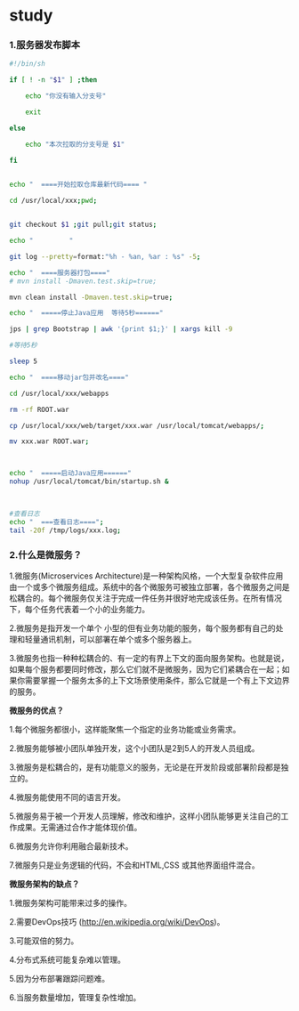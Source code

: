 # study
### 1.服务器发布脚本

```sh
#!/bin/sh                              

if [ ! -n "$1" ] ;then

    echo "你没有输入分支号"

    exit

else

    echo "本次拉取的分支号是 $1"

fi                                                                                

                                                                                                                       
echo "  ====开始拉取仓库最新代码==== " 

cd /usr/local/xxx;pwd; 


git checkout $1 ;git pull;git status;

echo "         " 

git log --pretty=format:"%h - %an, %ar : %s" -5;

echo "  ====服务器打包===="
# mvn install -Dmaven.test.skip=true;

mvn clean install -Dmaven.test.skip=true;

echo "  =====停止Java应用  等待5秒======"

jps | grep Bootstrap | awk '{print $1;}' | xargs kill -9

#等待5秒

sleep 5 

echo "  ====移动jar包并改名====" 

cd /usr/local/xxx/webapps

rm -rf ROOT.war

cp /usr/local/xxx/web/target/xxx.war /usr/local/tomcat/webapps/;

mv xxx.war ROOT.war;



echo "  =====启动Java应用======"
nohup /usr/local/tomcat/bin/startup.sh & 

                                                                                                                       

#查看日志               
echo "  ===查看日志====";
tail -20f /tmp/logs/xxx.log;

```



### 2.**什么是微服务？**

1.微服务(Microservices Architecture)是一种架构风格，一个大型复杂软件应用由一个或多个微服务组成。系统中的各个微服务可被独立部署，各个微服务之间是松耦合的。每个微服务仅关注于完成一件任务并很好地完成该任务。在所有情况下，每个任务代表着一个小的业务能力。

2.微服务是指开发一个单个 小型的但有业务功能的服务，每个服务都有自己的处理和轻量通讯机制，可以部署在单个或多个服务器上。

3.微服务也指一种种松耦合的、有一定的有界上下文的面向服务架构。也就是说，如果每个服务都要同时修改，那么它们就不是微服务，因为它们紧耦合在一起；如果你需要掌握一个服务太多的上下文场景使用条件，那么它就是一个有上下文边界的服务。

**微服务的优点？**

1.每个微服务都很小，这样能聚焦一个指定的业务功能或业务需求。

2.微服务能够被小团队单独开发，这个小团队是2到5人的开发人员组成。

3.微服务是松耦合的，是有功能意义的服务，无论是在开发阶段或部署阶段都是独立的。

4.微服务能使用不同的语言开发。

5.微服务易于被一个开发人员理解，修改和维护，这样小团队能够更关注自己的工作成果。无需通过合作才能体现价值。

6.微服务允许你利用融合最新技术。

7.微服务只是业务逻辑的代码，不会和HTML,CSS 或其他界面组件混合。

**微服务架构的缺点？**

1.微服务架构可能带来过多的操作。

2.需要DevOps技巧 (http://en.wikipedia.org/wiki/DevOps)。

3.可能双倍的努力。

4.分布式系统可能复杂难以管理。

5.因为分布部署跟踪问题难。

6.当服务数量增加，管理复杂性增加。